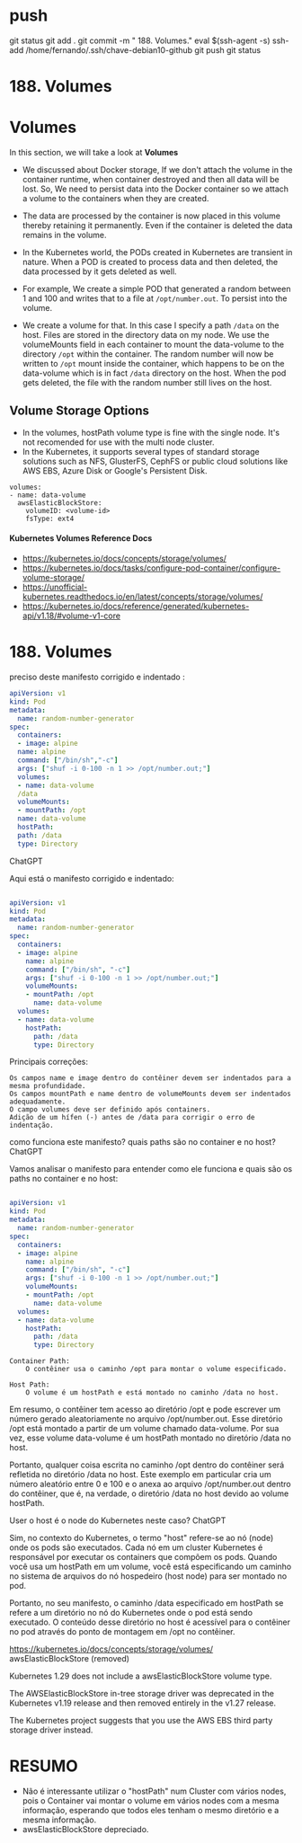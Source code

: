 
# ###################################################################################################################### 
# ###################################################################################################################### 
# ###################################################################################################################### 
# ###################################################################################################################### 
# ###################################################################################################################### 
#  push

git status
git add .
git commit -m " 188. Volumes."
eval $(ssh-agent -s)
ssh-add /home/fernando/.ssh/chave-debian10-github
git push
git status



# ###################################################################################################################### 
# ###################################################################################################################### 
# ###################################################################################################################### 
# ###################################################################################################################### 
# ###################################################################################################################### 
# 188. Volumes

# Volumes

In this section, we will take a look at **Volumes**

- We discussed about Docker storage, If we don't attach the volume in the container runtime, when container destroyed and then all data will be lost. So, We need to persist data into the Docker container so we attach a volume to the containers when they are created.
- The data are processed by the container is now placed in this volume thereby retaining it permanently. Even if the container is deleted the data remains in the volume.

- In the Kubernetes world, the PODs created in Kubernetes are transient in nature. When a POD is created to process data and then deleted, the data processed by it gets deleted as well. 
- For example, We create a simple POD that generated a random between 1 and 100 and writes that to a file at `/opt/number.out`. To persist into the volume.
- We create a volume for that. In this case I specify a path `/data` on the host. Files are stored in the directory data on my node. We use the volumeMounts field in each container to mount the data-volume to the directory `/opt` within the container. The random number will now be written to `/opt` mount inside the container, which happens to be on the data-volume which is in fact `/data` directory on the host. When the pod gets deleted, the file with the random number still lives on the host.


## Volume Storage Options

- In the volumes, hostPath volume type is fine with the single node. It's not recomended for use with the multi node cluster.
- In the Kubernetes, it supports several types of standard storage solutions such as NFS, GlusterFS, CephFS or public cloud solutions like AWS EBS, Azure Disk or Google's Persistent Disk.


```
volumes:
- name: data-volume
  awsElasticBlockStore:
    volumeID: <volume-id>
    fsType: ext4
```

#### Kubernetes Volumes Reference Docs

- https://kubernetes.io/docs/concepts/storage/volumes/
- https://kubernetes.io/docs/tasks/configure-pod-container/configure-volume-storage/
- https://unofficial-kubernetes.readthedocs.io/en/latest/concepts/storage/volumes/
- https://kubernetes.io/docs/reference/generated/kubernetes-api/v1.18/#volume-v1-core


# ###################################################################################################################### 
# ###################################################################################################################### 
# ###################################################################################################################### 
# ###################################################################################################################### 
# ###################################################################################################################### 
# 188. Volumes


preciso deste manifesto corrigido e indentado :

~~~~YAML
apiVersion: v1
kind: Pod
metadata:
  name: random-number-generator
spec:
  containers:
  - image: alpine
  name: alpine
  command: ["/bin/sh","-c"]
  args: ["shuf -i 0-100 -n 1 >> /opt/number.out;"]
  volumes:
  - name: data-volume
  /data
  volumeMounts:
  - mountPath: /opt
  name: data-volume
  hostPath:
  path: /data
  type: Directory
~~~~


ChatGPT

Aqui está o manifesto corrigido e indentado:

~~~~YAML

apiVersion: v1
kind: Pod
metadata:
  name: random-number-generator
spec:
  containers:
  - image: alpine
    name: alpine
    command: ["/bin/sh", "-c"]
    args: ["shuf -i 0-100 -n 1 >> /opt/number.out;"]
    volumeMounts:
    - mountPath: /opt
      name: data-volume
  volumes:
  - name: data-volume
    hostPath:
      path: /data
      type: Directory
~~~~

Principais correções:

    Os campos name e image dentro do contêiner devem ser indentados para a mesma profundidade.
    Os campos mountPath e name dentro de volumeMounts devem ser indentados adequadamente.
    O campo volumes deve ser definido após containers.
    Adição de um hífen (-) antes de /data para corrigir o erro de indentação.



como funciona este manifesto? quais paths são no container e no host?
ChatGPT

Vamos analisar o manifesto para entender como ele funciona e quais são os paths no container e no host:

~~~~yaml

apiVersion: v1
kind: Pod
metadata:
  name: random-number-generator
spec:
  containers:
  - image: alpine
    name: alpine
    command: ["/bin/sh", "-c"]
    args: ["shuf -i 0-100 -n 1 >> /opt/number.out;"]
    volumeMounts:
    - mountPath: /opt
      name: data-volume
  volumes:
  - name: data-volume
    hostPath:
      path: /data
      type: Directory
~~~~

    Container Path:
        O contêiner usa o caminho /opt para montar o volume especificado.

    Host Path:
        O volume é um hostPath e está montado no caminho /data no host.

Em resumo, o contêiner tem acesso ao diretório /opt e pode escrever um número gerado aleatoriamente no arquivo /opt/number.out. Esse diretório /opt está montado a partir de um volume chamado data-volume. Por sua vez, esse volume data-volume é um hostPath montado no diretório /data no host.

Portanto, qualquer coisa escrita no caminho /opt dentro do contêiner será refletida no diretório /data no host. Este exemplo em particular cria um número aleatório entre 0 e 100 e o anexa ao arquivo /opt/number.out dentro do contêiner, que é, na verdade, o diretório /data no host devido ao volume hostPath.


User
o host é o node do Kubernetes neste caso?
ChatGPT

Sim, no contexto do Kubernetes, o termo "host" refere-se ao nó (node) onde os pods são executados. Cada nó em um cluster Kubernetes é responsável por executar os containers que compõem os pods. Quando você usa um hostPath em um volume, você está especificando um caminho no sistema de arquivos do nó hospedeiro (host node) para ser montado no pod.

Portanto, no seu manifesto, o caminho /data especificado em hostPath se refere a um diretório no nó do Kubernetes onde o pod está sendo executado. O conteúdo desse diretório no host é acessível para o contêiner no pod através do ponto de montagem em /opt no contêiner.





<https://kubernetes.io/docs/concepts/storage/volumes/>
awsElasticBlockStore (removed)

Kubernetes 1.29 does not include a awsElasticBlockStore volume type.

The AWSElasticBlockStore in-tree storage driver was deprecated in the Kubernetes v1.19 release and then removed entirely in the v1.27 release.

The Kubernetes project suggests that you use the AWS EBS third party storage driver instead.



# ###################################################################################################################### 
# ###################################################################################################################### 
# ###################################################################################################################### 
# ###################################################################################################################### 
# ###################################################################################################################### 
# RESUMO

- Não é interessante utilizar o "hostPath" num Cluster com vários nodes, pois o Container vai montar o volume em vários nodes com a mesma informação, esperando que todos eles tenham o mesmo diretório e a mesma informação.
- awsElasticBlockStore depreciado.